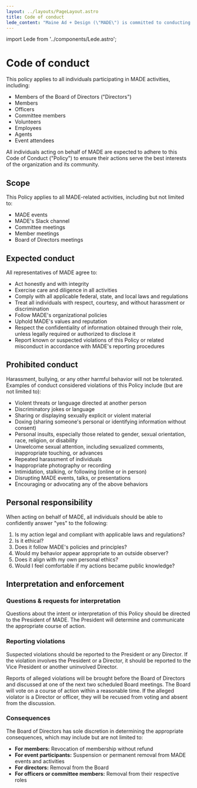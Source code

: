 ```yaml
---
layout: ../layouts/PageLayout.astro
title: Code of conduct
lede_content: "Maine Ad + Design (\"MADE\") is committed to conducting its affairs with honesty, integrity, and professionalism. We are dedicated to fostering a safe, respectful environment in which people can work, meet, learn, and share ideas."
---
```

import Lede from '../components/Lede.astro';

# Code of conduct

<Lede content={frontmatter.lede_content} />

This policy applies to all individuals participating in MADE activities, including:
* Members of the Board of Directors ("Directors")
* Members
* Officers
* Committee members
* Volunteers
* Employees
* Agents
* Event attendees

All individuals acting on behalf of MADE are expected to adhere to this Code of Conduct ("Policy") to ensure their actions serve the best interests of the organization and its community.

## Scope

This Policy applies to all MADE-related activities, including but not limited to:
* MADE events
* MADE's Slack channel
* Committee meetings
* Member meetings
* Board of Directors meetings

## Expected conduct

All representatives of MADE agree to:
* Act honestly and with integrity
* Exercise care and diligence in all activities
* Comply with all applicable federal, state, and local laws and regulations
* Treat all individuals with respect, courtesy, and without harassment or discrimination
* Follow MADE's organizational policies
* Uphold MADE's values and reputation
* Respect the confidentiality of information obtained through their role, unless legally required or authorized to disclose it
* Report known or suspected violations of this Policy or related misconduct in accordance with MADE's reporting procedures

## Prohibited conduct

Harassment, bullying, or any other harmful behavior will not be tolerated. Examples of conduct considered violations of this Policy include (but are not limited to):
* Violent threats or language directed at another person
* Discriminatory jokes or language
* Sharing or displaying sexually explicit or violent material
* Doxing (sharing someone's personal or identifying information without consent)
* Personal insults, especially those related to gender, sexual orientation, race, religion, or disability
* Unwelcome sexual attention, including sexualized comments, inappropriate touching, or advances
* Repeated harassment of individuals
* Inappropriate photography or recording
* Intimidation, stalking, or following (online or in person)
* Disrupting MADE events, talks, or presentations
* Encouraging or advocating any of the above behaviors

## Personal responsibility

When acting on behalf of MADE, all individuals should be able to confidently answer "yes" to the following:
1. Is my action legal and compliant with applicable laws and regulations?
2. Is it ethical?
3. Does it follow MADE's policies and principles?
4. Would my behavior appear appropriate to an outside observer?
5. Does it align with my own personal ethics?
6. Would I feel comfortable if my actions became public knowledge?

## Interpretation and enforcement

### Questions & requests for interpretation

Questions about the intent or interpretation of this Policy should be directed to the President of MADE. The President will determine and communicate the appropriate course of action.

### Reporting violations

Suspected violations should be reported to the President or any Director. If the violation involves the President or a Director, it should be reported to the Vice President or another uninvolved Director.

Reports of alleged violations will be brought before the Board of Directors and discussed at one of the next two scheduled Board meetings. The Board will vote on a course of action within a reasonable time. If the alleged violator is a Director or officer, they will be recused from voting and absent from the discussion.

### Consequences

The Board of Directors has sole discretion in determining the appropriate consequences, which may include but are not limited to:
* **For members:** Revocation of membership without refund
* **For event participants:** Suspension or permanent removal from MADE events and activities
* **For directors:** Removal from the Board
* **For officers or committee members:** Removal from their respective roles
